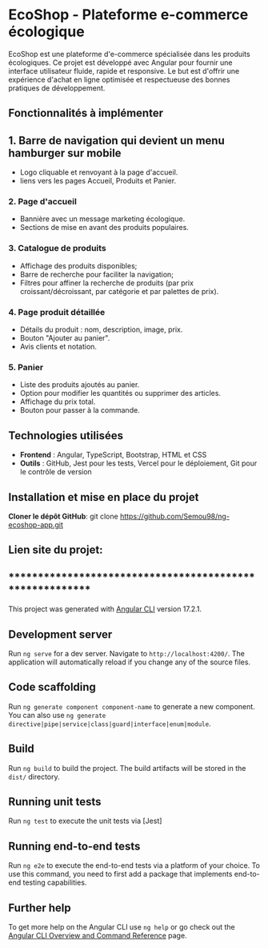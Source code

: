 # EcoShop - Plateforme e-commerce écologique

EcoShop est une plateforme d'e-commerce spécialisée dans les produits écologiques. Ce projet est développé avec Angular pour fournir une interface utilisateur fluide, rapide et responsive. Le but est d'offrir une expérience d'achat en ligne optimisée et respectueuse des bonnes pratiques de développement.

## Fonctionnalités à implémenter

## 1. Barre de navigation qui devient un menu hamburger sur mobile
- Logo cliquable et renvoyant à la page d'accueil.
- liens vers les pages Accueil, Produits et Panier.

### 2. Page d'accueil
- Bannière avec un message marketing écologique.
- Sections de mise en avant des produits populaires.

### 3. Catalogue de produits
- Affichage des produits disponibles;
- Barre de recherche pour faciliter la navigation;
- Filtres pour affiner la recherche de produits (par prix croissant/décroissant, par catégorie et par palettes de prix).

### 4. Page produit détaillée
- Détails du produit : nom, description, image, prix.
- Bouton "Ajouter au panier".
- Avis clients et notation.

### 5. Panier
- Liste des produits ajoutés au panier.
- Option pour modifier les quantités ou supprimer des articles.
- Affichage du prix total.
- Bouton pour passer à la commande.

## Technologies utilisées
- **Frontend** : Angular, TypeScript, Bootstrap, HTML et CSS
- **Outils** : GitHub, Jest pour les tests, Vercel pour le déploiement, Git pour le contrôle de version

## Installation et mise en place du projet
**Cloner le dépôt GitHub**: git clone https://github.com/Semou98/ng-ecoshop-app.git

## Lien site du projet:


## ********************************************************


This project was generated with [Angular CLI](https://github.com/angular/angular-cli) version 17.2.1.

## Development server

Run `ng serve` for a dev server. Navigate to `http://localhost:4200/`. The application will automatically reload if you change any of the source files.

## Code scaffolding

Run `ng generate component component-name` to generate a new component. You can also use `ng generate directive|pipe|service|class|guard|interface|enum|module`.

## Build

Run `ng build` to build the project. The build artifacts will be stored in the `dist/` directory.

## Running unit tests

Run `ng test` to execute the unit tests via [Jest]

## Running end-to-end tests

Run `ng e2e` to execute the end-to-end tests via a platform of your choice. To use this command, you need to first add a package that implements end-to-end testing capabilities.

## Further help

To get more help on the Angular CLI use `ng help` or go check out the [Angular CLI Overview and Command Reference](https://angular.io/cli) page.
